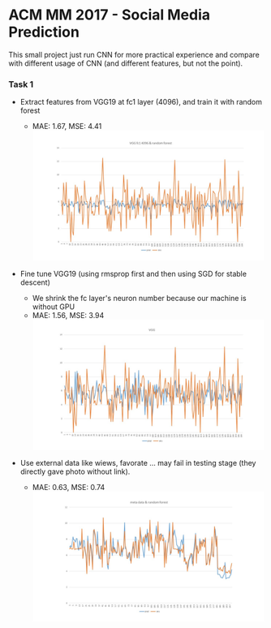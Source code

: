# ACM MM 2017 - Social Media Prediction

This small project just run CNN for more practical experience and compare with different
usage of CNN (and different features, but not the point).

### Task 1

* Extract features from VGG19 at fc1 layer (4096), and train it with random forest
    * MAE: 1.67, MSE: 4.41
    ![VGG4096_rf](VGG4096_rf.jpg)

* Fine tune VGG19 (using rmsprop first and then using SGD for stable descent)
    * We shrink the fc layer's neuron number because our machine is without GPU
    * MAE: 1.56, MSE: 3.94
    ![VGG19](cnn_predict.jpg)

* Use external data like wiews, favorate ... may fail in testing stage (they directly gave photo without link).
    * MAE: 0.63, MSE: 0.74
    ![meta_predict](meta_predict.jpg)
